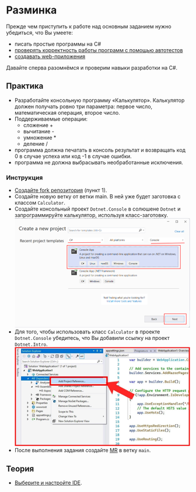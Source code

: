 # Разминка

Прежде чем приступить к работе над основным заданием нужно убедиться, что Вы умеете:
- писать простые программы на C#
- [проверять корректность работы программ с помощью автотестов](./testing.md)
- [создавать web-приложения](./asp-net.md)

Давайте сперва разомнёмся и проверим навыки разработки на C#.

## Практика
- Разработайте консольную программу «Калькулятор». Калькулятор должен получать ровно три параметра: первое число, математическая операция, второе число.
- Поддерживаемые операции:
    - сложение +
    - вычитание -
    - умножение *
    - деление /
- программа должна печатать в консоль результат и возвращать код 0 в случае успеха или код -1 в случае ошибки.
- программа не должна выбрасывать необработанные исключения.

### Инструкция
- [Создайте fork репозитория](../-/wikis/%D0%9A%D0%B0%D0%BA-%D1%80%D0%B0%D0%B1%D0%BE%D1%82%D0%B0%D1%82%D1%8C-%D1%81-%D1%80%D0%B5%D0%BF%D0%BE%D0%B7%D0%B8%D1%82%D0%BE%D1%80%D0%B8%D0%B5%D0%BC/%D0%9F%D0%BE%D1%88%D0%B0%D0%B3%D0%BE%D0%B2%D0%B0%D1%8F-%D0%B8%D0%BD%D1%81%D1%82%D1%80%D1%83%D0%BA%D1%86%D0%B8%D1%8F) (пункт 1).
- Создайте новую ветку от ветки main. В ней уже будет заготовка с классом `Calculator`.
- Создайте консольный проект `Dotnet.Console` в солюшене `Dotnet` и запрограммируйте калькулятор, используя класс-заготовку.
![](./vs-console.png)
- Для того, чтобы использовать класс `Calculator` в проекте `Dotnet.Console` убедитесь, что Вы добавили ссылку на проект `Dotnet.Intro`.
![](./add-reference.jpeg)
- После выполнения задания создайте [MR](https://docs.gitlab.com/ee/user/project/merge_requests/) в ветку `main`.

## Теория
- [Выберите и настройте IDE](../-/wikis/Как-работать-с-репозиторием/Перед-началом-работы#инструментарий).
